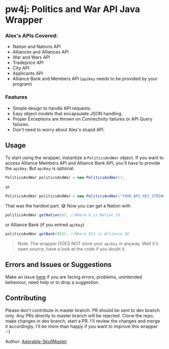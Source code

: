 # pw4j: Politics and War API Java Wrapper
### Alex's APIs Covered:
- Nation and Nations API
- Alliances and Alliances API
- War and Wars API
- Tradeprice API
- City API
- Applicants API
- Alliance Bank and Members API (`apiKey` needs to be provided by your program)

### Features
- Simple design to handle API requests.
- Easy object models that encapsulate JSON handling.
- Proper Exceptions are thrown on Connectivity failures or API Query failures.
- Don't need to worry about Alex's stupid API.

## Usage
To start using the wrapper, instantize a `PoliticsAndWar` object. If you want to access Alliance Members API and Alliance Bank API, you'll have to provide the `apiKey`. But `apiKey` is optional.
```java
PoliticsAndWar politicsAndWar = new PoliticsAndWar();
```
or 
```java
PoliticsAndWar politicsAndWar = new PoliticsAndWar("YOUR_API_KEY_STRING");
```
That was the hardest part. :sweat_smile:
Now you can get a Nation with
```java
politicsAndWar.getNation(6); //Where 6 is Nation Id
```
or Alliance Bank (if you entred `apiKey`)
```java
politicsAndWar.getBank(913); //Where 913 is Alliance ID
```

>Note: The wrapper DOES NOT store your `apiKey` in anyway. Well it's open source, have a look at the code if you doubt it.

## Errors and Issues or Suggestions
Make an issue [here](https://github.com/Adorable-SkullMaster/pw4j/issues) if you are facing errors, problems, unintended behaviour, need help or to drop a suggestion.

## Contributing
Please don't contribute in master branch. PR should be sent to dev branch only. Any PRs directly to master branch will be rejected.
Clone the repo, make changes in dev branch, start a PR. I'll review the changes and merge it accordingly. I'll be more than happy if you want to improve this wrapper :-)

Author: [Adorable-SkullMaster](https://github.com/Adorable-SkullMaster)